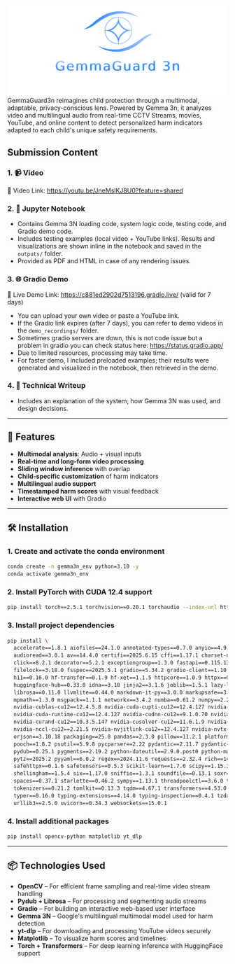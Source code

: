 ![alt text](https://github.com/amalsu0/GemmaGuard3n/blob/main/GemmaGuard3n_Logo.png "Logo")
GemmaGuard3n reimagines child protection through a multimodal, adaptable, privacy-conscious lens. Powered by Gemma 3n, it analyzes video and multilingual audio from real-time CCTV Streams, movies, YouTube, and online content to detect personalized harm indicators adapted to each child's unique safety requirements.

## Submission Content

### 1. 📹 Video
🔗 Video Link: https://youtu.be/JneMslKJ8U0?feature=shared
### 2. 📓 Jupyter Notebook
- Contains Gemma 3N loading code, system logic code, testing code, and Gradio demo code.
- Includes testing examples (local video + YouTube links). Results and visualizations are shown inline in the notebook and saved in the `outputs/` folder.
- Provided as PDF and HTML in case of any rendering issues.
### 3. 🌐 Gradio Demo
🔗 Live Demo Link: https://c881ed2902d7513196.gradio.live/ (valid for 7 days)
- You can upload your own video or paste a YouTube link.
- If the Gradio link expires (after 7 days), you can refer to demo videos in the `demo_recordings/` folder.
- Sometimes gradio servers are down, this is not code issue but a problem in gradio you can check status here: https://status.gradio.app/
- Due to limited resources, processing may take time.
- For faster demo, I included preloaded examples; their results were generated and visualized in the notebook, then retrieved in the demo.
### 4. 📄 Technical Writeup
- Includes an explanation of the system, how Gemma 3N was used, and design decisions.


---

## 🚀 Features
- **Multimodal analysis**: Audio + visual inputs
- **Real-time and long-form video processing**
- **Sliding window inference** with overlap
- **Child-specific customization** of harm indicators
- **Multilingual audio support**
- **Timestamped harm scores** with visual feedback
- **Interactive web UI** with Gradio

---

## 🛠️ Installation

### 1. Create and activate the conda environment
```bash
conda create -n gemma3n_env python=3.10 -y
conda activate gemma3n_env
```

### 2. Install PyTorch with CUDA 12.4 support
```bash
pip install torch==2.5.1 torchvision==0.20.1 torchaudio --index-url https://download.pytorch.org/whl/cu124
```

### 3. Install project dependencies
```bash
pip install \
  accelerate==1.8.1 aiofiles==24.1.0 annotated-types==0.7.0 anyio==4.9.0 \
  audioread==3.0.1 av==14.4.0 certifi==2025.6.15 cffi==1.17.1 charset-normalizer==3.4.2 \
  click==8.2.1 decorator==5.2.1 exceptiongroup==1.3.0 fastapi==0.115.13 ffmpy==0.6.0 \
  filelock==3.18.0 fsspec==2025.5.1 gradio==5.34.2 gradio-client==1.10.3 groovy==0.1.2 \
  h11==0.16.0 hf-transfer==0.1.9 hf-xet==1.1.5 httpcore==1.0.9 httpx==0.28.1 \
  huggingface-hub==0.33.0 idna==3.10 jinja2==3.1.6 joblib==1.5.1 lazy-loader==0.4 \
  librosa==0.11.0 llvmlite==0.44.0 markdown-it-py==3.0.0 markupsafe==3.0.2 mdurl==0.1.2 \
  mpmath==1.3.0 msgpack==1.1.1 networkx==3.4.2 numba==0.61.2 numpy==2.2.6 \
  nvidia-cublas-cu12==12.4.5.8 nvidia-cuda-cupti-cu12==12.4.127 nvidia-cuda-nvrtc-cu12==12.4.127 \
  nvidia-cuda-runtime-cu12==12.4.127 nvidia-cudnn-cu12==9.1.0.70 nvidia-cufft-cu12==11.2.1.3 \
  nvidia-curand-cu12==10.3.5.147 nvidia-cusolver-cu12==11.6.1.9 nvidia-cusparse-cu12==12.3.1.170 \
  nvidia-nccl-cu12==2.21.5 nvidia-nvjitlink-cu12==12.4.127 nvidia-nvtx-cu12==12.4.127 \
  orjson==3.10.18 packaging==25.0 pandas==2.3.0 pillow==11.2.1 platformdirs==4.3.8 \
  pooch==1.8.2 psutil==5.9.8 pycparser==2.22 pydantic==2.11.7 pydantic-core==2.33.2 \
  pydub==0.25.1 pygments==2.19.2 python-dateutil==2.9.0.post0 python-multipart==0.0.20 \
  pytz==2025.2 pyyaml==6.0.2 regex==2024.11.6 requests==2.32.4 rich==14.0.0 ruff==0.12.0 \
  safehttpx==0.1.6 safetensors==0.5.3 scikit-learn==1.7.0 scipy==1.15.3 semantic-version==2.10.0 \
  shellingham==1.5.4 six==1.17.0 sniffio==1.3.1 soundfile==0.13.1 soxr==0.5.0.post1 \
  spaces==0.37.1 starlette==0.46.2 sympy==1.13.1 threadpoolctl==3.6.0 timm==1.0.16 \
  tokenizers==0.21.2 tomlkit==0.13.3 tqdm==4.67.1 transformers==4.53.0 triton==3.1.0 \
  typer==0.16.0 typing-extensions==4.14.0 typing-inspection==0.4.1 tzdata==2025.2 \
  urllib3==2.5.0 uvicorn==0.34.3 websockets==15.0.1
```

### 4. Install additional packages
```bash
pip install opencv-python matplotlib yt_dlp
```

---

## 📦 Technologies Used
- **OpenCV** – For efficient frame sampling and real-time video stream handling
- **Pydub + Librosa** – For processing and segmenting audio streams
- **Gradio** – For building an interactive web-based user interface
- **Gemma 3N** – Google's multilingual multimodal model used for harm detection
- **yt-dlp** – For downloading and processing YouTube videos securely
- **Matplotlib** – To visualize harm scores and timelines
- **Torch + Transformers** – For deep learning inference with HuggingFace support


